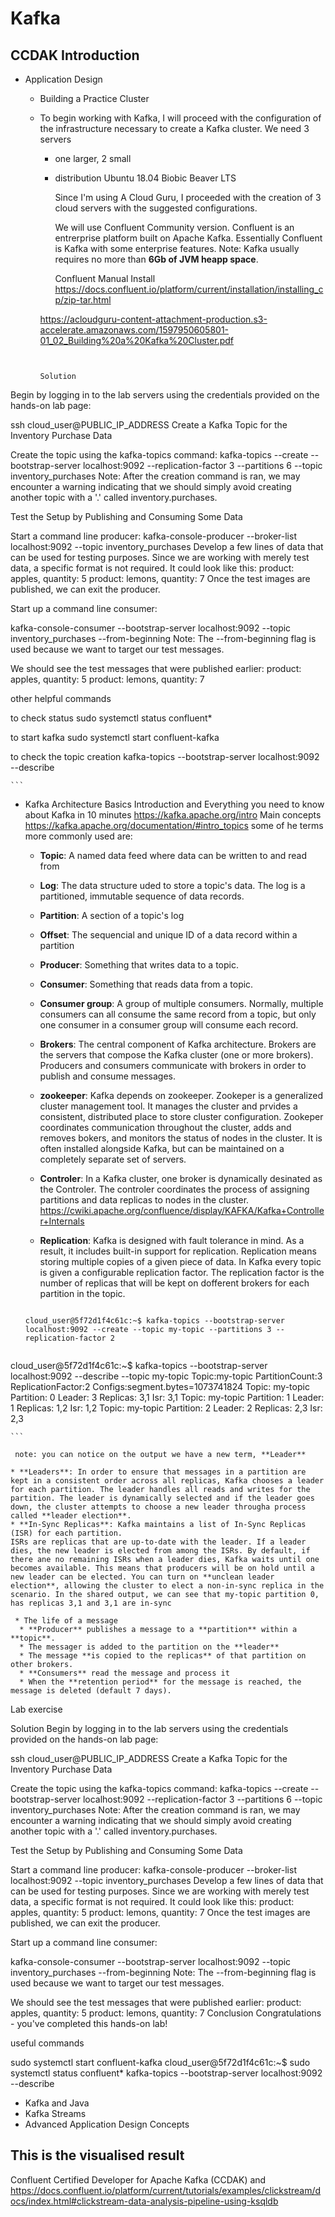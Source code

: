 # Kafka


## CCDAK Introduction

* Application Design

  * Building a Practice Cluster
   * To begin working with Kafka, I will proceed with the configuration of the infrastructure necessary to create a Kafka cluster. 
    We need 3 servers 
     - one larger, 2 small
     - distribution Ubuntu 18.04 Biobic Beaver LTS
       
       Since I'm using A Cloud Guru, I proceeded with the creation of 3 cloud servers with the suggested configurations. 
    
       We will use Confluent Community version. 
       Confluent is an entrerprise platform built on Apache Kafka. Essentially Confluent is Kafka with some enterprise features. Note: Kafka usually requires no more than **6Gb of JVM heapp space**.
       
       Confluent Manual Install  https://docs.confluent.io/platform/current/installation/installing_cp/zip-tar.html
      
      
      https://acloudguru-content-attachment-production.s3-accelerate.amazonaws.com/1597950605801-01_02_Building%20a%20Kafka%20Cluster.pdf
      
      
      ```console
      
           
      Solution
Begin by logging in to the lab servers using the credentials provided on the hands-on lab page:

ssh cloud_user@PUBLIC_IP_ADDRESS
Create a Kafka Topic for the Inventory Purchase Data

Create the topic using the kafka-topics command:
kafka-topics --create --bootstrap-server localhost:9092 --replication-factor 3 --partitions 6 --topic inventory_purchases
Note: After the creation command is ran, we may encounter a warning indicating that we should simply avoid creating another topic with a '.' called inventory.purchases.

Test the Setup by Publishing and Consuming Some Data

Start a command line producer:
kafka-console-producer --broker-list localhost:9092 --topic inventory_purchases
Develop a few lines of data that can be used for testing purposes. Since we are working with merely test data, a specific format is not required. It could look like this:
product: apples, quantity: 5
product: lemons, quantity: 7
Once the test images are published, we can exit the producer.

Start up a command line consumer:

kafka-console-consumer --bootstrap-server localhost:9092 --topic inventory_purchases --from-beginning
Note: The --from-beginning flag is used because we want to target our test messages.

We should see the test messages that were published earlier:
product: apples, quantity: 5
product: lemons, quantity: 7


other helpful commands

to check status
sudo systemctl status confluent*

to start kafka
sudo systemctl start confluent-kafka

to check the topic creation
kafka-topics --bootstrap-server localhost:9092 --describe


	```

      
      
       
  * Kafka Architecture Basics
     Introduction and Everything you need to know about Kafka in 10 minutes https://kafka.apache.org/intro
     Main concepts https://kafka.apache.org/documentation/#intro_topics
     some of he terms more commonly used are:
      * **Topic**: A named data feed where data can be written to and read from 
      * **Log**: The data structure uded to store a topic's data. The log is a partitioned, immutable sequence of data records.
      * **Partition**: A section of a topic's log
      * **Offset**: The sequencial and unique ID of a data record within a partition
      * **Producer**: Something that writes data to a topic.
      * **Consumer**: Something that reads data from a topic.
      * **Consumer group**: A group of multiple consumers. Normally, multiple consumers can all consume the same record from a topic, but only one consumer in a consumer group will consume each record.

      * **Brokers**: The central component of Kafka architecture. Brokers are the servers that compose the Kafka cluster (one or more brokers). Producers and consumers communicate with brokers in order to publish and consume messages.
      * **zookeeper**: Kafka depends on zookeeper. Zookeper is a generalized cluster management tool. It manages the cluster and prvides a consistent, distributed place to store cluster configuration. Zookeper coordinates communication throughout the cluster, adds and removes bokers, and monitors the status of nodes in the cluster. It is often installed alongside Kafka, but can be maintained on a completely separate set of servers.
      * **Controler**: In a Kafka cluster, one broker is dynamically desinated as the Controler. The controler coordinates the process of assigning partitions and data replicas to nodes in the cluster. https://cwiki.apache.org/confluence/display/KAFKA/Kafka+Controller+Internals
      * **Replication**: Kafka is designed with fault tolerance in mind. As a result, it includes built-in support for replication. Replication means storing multiple copies of a given piece of data. In Kafka every topic is given a configurable replication factor. The replication factor is the number of replicas that will be kept on dofferent brokers for each partition in the topic.
     
     ```console
    
    cloud_user@5f72d1f4c61c:~$ kafka-topics --bootstrap-server localhost:9092 --create --topic my-topic --partitions 3 --replication-factor 2
    ```
    
     ```console
cloud_user@5f72d1f4c61c:~$ kafka-topics --bootstrap-server localhost:9092 --describe --topic my-topic
Topic:my-topic	PartitionCount:3	ReplicationFactor:2	Configs:segment.bytes=1073741824
	Topic: my-topic	Partition: 0	Leader: 3	Replicas: 3,1	Isr: 3,1
	Topic: my-topic	Partition: 1	Leader: 1	Replicas: 1,2	Isr: 1,2
	Topic: my-topic	Partition: 2	Leader: 2	Replicas: 2,3	Isr: 2,3
 
   	```
   
     note: you can notice on the output we have a new term, **Leader**
    
    * **Leaders**: In order to ensure that messages in a partition are kept in a consistent order across all replicas, Kafka chooses a leader for each partition. The leader handles all reads and writes for the partition. The leader is dynamically selected and if the leader goes down, the cluster attempts to choose a new leader througha process called **leader election**.
    * **In-Sync Replicas**: Kafka maintains a list of In-Sync Replicas (ISR) for each partition.
    ISRs are replicas that are up-to-date with the leader. If a leader dies, the new leader is elected from among the ISRs. By default, if there ane no remaining ISRs when a leader dies, Kafka waits until one becomes available. This means that producers will be on hold until a new leader can be elected. You can turn on **unclean leader election**, allowing the cluster to elect a non-in-sync replica in the scenario. In the shared output, we can see that my-topic partition 0, has replicas 3,1 and 3,1 are in-sync
   
     * The life of a message
      * **Producer** publishes a message to a **partition** within a **topic**.
      * The messager is added to the partition on the **leader**
      * The message **is copied to the replicas** of that partition on other brokers.
      * **Consumers** read the message and process it
      * When the **retention period** for the message is reached, the message is deleted (default 7 days).
   
   Lab exercise
   
   
   Solution
Begin by logging in to the lab servers using the credentials provided on the hands-on lab page:

ssh cloud_user@PUBLIC_IP_ADDRESS
Create a Kafka Topic for the Inventory Purchase Data

Create the topic using the kafka-topics command:
kafka-topics --create --bootstrap-server localhost:9092 --replication-factor 3 --partitions 6 --topic inventory_purchases
Note: After the creation command is ran, we may encounter a warning indicating that we should simply avoid creating another topic with a '.' called inventory.purchases.

Test the Setup by Publishing and Consuming Some Data

Start a command line producer:
kafka-console-producer --broker-list localhost:9092 --topic inventory_purchases
Develop a few lines of data that can be used for testing purposes. Since we are working with merely test data, a specific format is not required. It could look like this:
product: apples, quantity: 5
product: lemons, quantity: 7
Once the test images are published, we can exit the producer.

Start up a command line consumer:

kafka-console-consumer --bootstrap-server localhost:9092 --topic inventory_purchases --from-beginning
Note: The --from-beginning flag is used because we want to target our test messages.

We should see the test messages that were published earlier:
product: apples, quantity: 5
product: lemons, quantity: 7
Conclusion
Congratulations - you've completed this hands-on lab!
   
   
   useful commands
   
   sudo systemctl start confluent-kafka
cloud_user@5f72d1f4c61c:~$ sudo systemctl status confluent*
    kafka-topics --bootstrap-server localhost:9092 --describe
    
    
  * Kafka and Java
  * Kafka Streams
  * Advanced Application Design Concepts






## This is the visualised result
Confluent Certified Developer for Apache Kafka (CCDAK)
and
https://docs.confluent.io/platform/current/tutorials/examples/clickstream/docs/index.html#clickstream-data-analysis-pipeline-using-ksqldb
